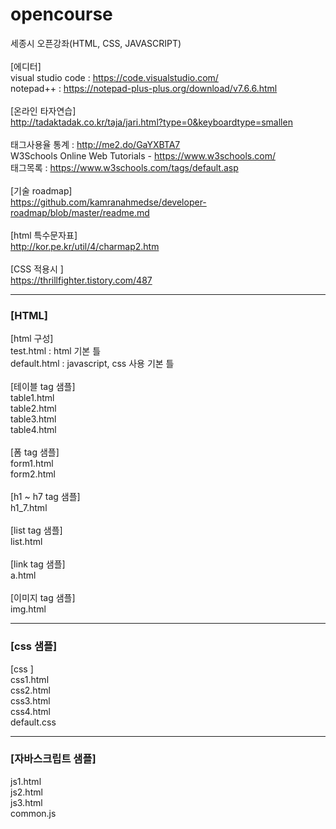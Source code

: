 # opencourse
세종시 오픈강좌(HTML, CSS, JAVASCRIPT)<br>
<br>
[에디터]<br>
visual studio code : https://code.visualstudio.com/<br>
notepad++ : https://notepad-plus-plus.org/download/v7.6.6.html<br>
<br>
[온라인 타자연습]<br>
http://tadaktadak.co.kr/taja/jari.html?type=0&keyboardtype=smallen<br>
<br>
태그사용율 통계 :  http://me2.do/GaYXBTA7<br>
W3Schools Online Web Tutorials - https://www.w3schools.com/<br>
태그목록 : https://www.w3schools.com/tags/default.asp<br>
<br>
[기술 roadmap]<br>
https://github.com/kamranahmedse/developer-roadmap/blob/master/readme.md<br>
<br>
[html 특수문자표]<br>
http://kor.pe.kr/util/4/charmap2.htm<br>
<br>
[CSS 적용시 ]<br>
https://thrillfighter.tistory.com/487<br>
<hr>
<h3>[HTML]</h3>
[html 구성]<br>
test.html : html 기본 틀<br>
default.html : javascript, css 사용 기본 틀<br>
<br>
[테이블 tag 샘플]<br>
table1.html<br>
table2.html<br>
table3.html<br>
table4.html<br>
<br>
[폼 tag 샘플]<br>
form1.html<br>
form2.html<br>
<br>
[h1 ~ h7 tag 샘플]<br>
h1_7.html<br>
<br>
[list tag 샘플]<br>
list.html<br>
<br>
[link tag 샘플]<br>
a.html<br>
<br>
[이미지 tag 샘플]<br>
img.html<br>
<hr>
<h3>[css 샘플]</h3>
[css ]<br>
css1.html<br>
css2.html<br>
css3.html<br>
css4.html<br>
default.css<br>
<hr>
<h3>[자바스크립트 샘플]</h3>
js1.html<br>
js2.html<br>
js3.html<br>
common.js<br>
